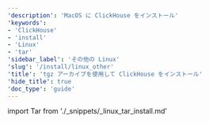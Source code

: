 ```yaml
---
'description': 'MacOS に ClickHouse をインストール'
'keywords':
- 'ClickHouse'
- 'install'
- 'Linux'
- 'tar'
'sidebar_label': 'その他の Linux'
'slug': '/install/linux_other'
'title': 'tgz アーカイブを使用して ClickHouse をインストール'
'hide_title': true
'doc_type': 'guide'
---
```


import Tar from './_snippets/_linux_tar_install.md'

<Tar/>
